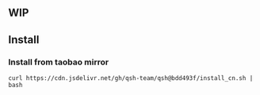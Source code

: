 ## WIP

## Install

### Install from taobao mirror


```shell
curl https://cdn.jsdelivr.net/gh/qsh-team/qsh@bdd493f/install_cn.sh | bash
```
